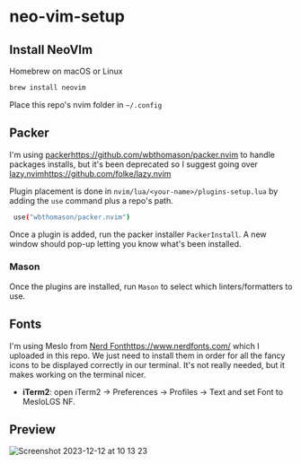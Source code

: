 # neo-vim-setup

## Install NeoVIm
Homebrew on macOS or Linux
```bash
brew install neovim
````

Place this repo's nvim folder in `~/.config`

## Packer
I'm using [packer](https://github.com/wbthomason/packer.nvim)https://github.com/wbthomason/packer.nvim to handle packages installs, but it's been deprecated so I suggest going over [lazy.nvim](https://github.com/folke/lazy.nvim)https://github.com/folke/lazy.nvim

Plugin placement is done in `nvim/lua/<your-name>/plugins-setup.lua` by adding the `use` command plus a repo's path.
````bash
 use("wbthomason/packer.nvim")
````
Once a plugin is added, run the packer installer `PackerInstall`. A new window should pop-up letting you know what's been installed. 

### Mason
Once the plugins are installed, run `Mason` to select which linters/formatters to use. 

## Fonts
I'm using Meslo from [Nerd Font](https://www.nerdfonts.com/)https://www.nerdfonts.com/ which I uploaded in this repo. We just need to install them in order for all the fancy icons to be displayed correctly in our terminal. It's not really needed, but it makes working on the terminal nicer. 
 - **iTerm2**: open iTerm2 → Preferences → Profiles → Text and set Font to MesloLGS NF.

## Preview
![Screenshot 2023-12-12 at 10 13 23](https://github.com/instantfred/neo-vim-setup/assets/5740705/4d018e44-335d-4b90-a94d-717ab0a17512)
